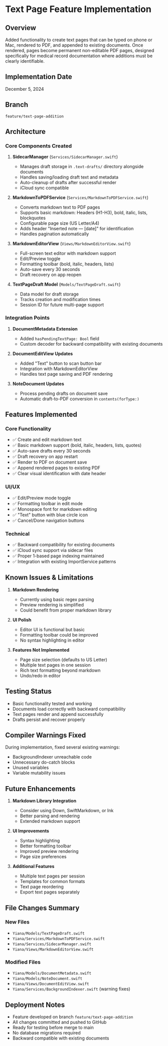 # Text Page Feature Implementation

## Overview
Added functionality to create text pages that can be typed on phone or Mac, rendered to PDF, and appended to existing documents. Once rendered, pages become permanent non-editable PDF pages, designed specifically for medical record documentation where additions must be clearly identifiable.

## Implementation Date
December 5, 2024

## Branch
`feature/text-page-addition`

## Architecture

### Core Components Created

1. **SidecarManager** (`Services/SidecarManager.swift`)
   - Manages draft storage in `.text-drafts/` directory alongside documents
   - Handles saving/loading draft text and metadata
   - Auto-cleanup of drafts after successful render
   - iCloud sync compatible

2. **MarkdownToPDFService** (`Services/MarkdownToPDFService.swift`)
   - Converts markdown text to PDF pages
   - Supports basic markdown: Headers (H1-H3), bold, italic, lists, blockquotes
   - Configurable page size (US Letter/A4)
   - Adds header "Inserted note — [date]" for identification
   - Handles pagination automatically

3. **MarkdownEditorView** (`Views/MarkdownEditorView.swift`)
   - Full-screen text editor with markdown support
   - Edit/Preview toggle
   - Formatting toolbar (bold, italic, headers, lists)
   - Auto-save every 30 seconds
   - Draft recovery on app reopen

4. **TextPageDraft Model** (`Models/TextPageDraft.swift`)
   - Data model for draft storage
   - Tracks creation and modification times
   - Session ID for future multi-page support

### Integration Points

1. **DocumentMetadata Extension**
   - Added `hasPendingTextPage: Bool` field
   - Custom decoder for backward compatibility with existing documents

2. **DocumentEditView Updates**
   - Added "Text" button to scan button bar
   - Integration with MarkdownEditorView
   - Handles text page saving and PDF rendering

3. **NoteDocument Updates**
   - Process pending drafts on document save
   - Automatic draft-to-PDF conversion in `contents(forType:)`

## Features Implemented

### Core Functionality
- ✅ Create and edit markdown text
- ✅ Basic markdown support (bold, italic, headers, lists, quotes)
- ✅ Auto-save drafts every 30 seconds
- ✅ Draft recovery on app restart
- ✅ Render to PDF on document save
- ✅ Append rendered pages to existing PDF
- ✅ Clear visual identification with date header

### UI/UX
- ✅ Edit/Preview mode toggle
- ✅ Formatting toolbar in edit mode
- ✅ Monospace font for markdown editing
- ✅ "Text" button with blue circle icon
- ✅ Cancel/Done navigation buttons

### Technical
- ✅ Backward compatibility for existing documents
- ✅ iCloud sync support via sidecar files
- ✅ Proper 1-based page indexing maintained
- ✅ Integration with existing ImportService patterns

## Known Issues & Limitations

1. **Markdown Rendering**
   - Currently using basic regex parsing
   - Preview rendering is simplified
   - Could benefit from proper markdown library

2. **UI Polish**
   - Editor UI is functional but basic
   - Formatting toolbar could be improved
   - No syntax highlighting in editor

3. **Features Not Implemented**
   - Page size selection (defaults to US Letter)
   - Multiple text pages in one session
   - Rich text formatting beyond markdown
   - Undo/redo in editor

## Testing Status

- Basic functionality tested and working
- Documents load correctly with backward compatibility
- Text pages render and append successfully
- Drafts persist and recover properly

## Compiler Warnings Fixed

During implementation, fixed several existing warnings:
- BackgroundIndexer unreachable code
- Unnecessary do-catch blocks
- Unused variables
- Variable mutability issues

## Future Enhancements

1. **Markdown Library Integration**
   - Consider using Down, SwiftMarkdown, or Ink
   - Better parsing and rendering
   - Extended markdown support

2. **UI Improvements**
   - Syntax highlighting
   - Better formatting toolbar
   - Improved preview rendering
   - Page size preferences

3. **Additional Features**
   - Multiple text pages per session
   - Templates for common formats
   - Text page reordering
   - Export text pages separately

## File Changes Summary

### New Files
- `Yiana/Models/TextPageDraft.swift`
- `Yiana/Services/MarkdownToPDFService.swift`
- `Yiana/Services/SidecarManager.swift`
- `Yiana/Views/MarkdownEditorView.swift`

### Modified Files
- `Yiana/Models/DocumentMetadata.swift`
- `Yiana/Models/NoteDocument.swift`
- `Yiana/Views/DocumentEditView.swift`
- `Yiana/Services/BackgroundIndexer.swift` (warning fixes)

## Deployment Notes

- Feature developed on branch `feature/text-page-addition`
- All changes committed and pushed to GitHub
- Ready for testing before merge to main
- No database migrations required
- Backward compatible with existing documents